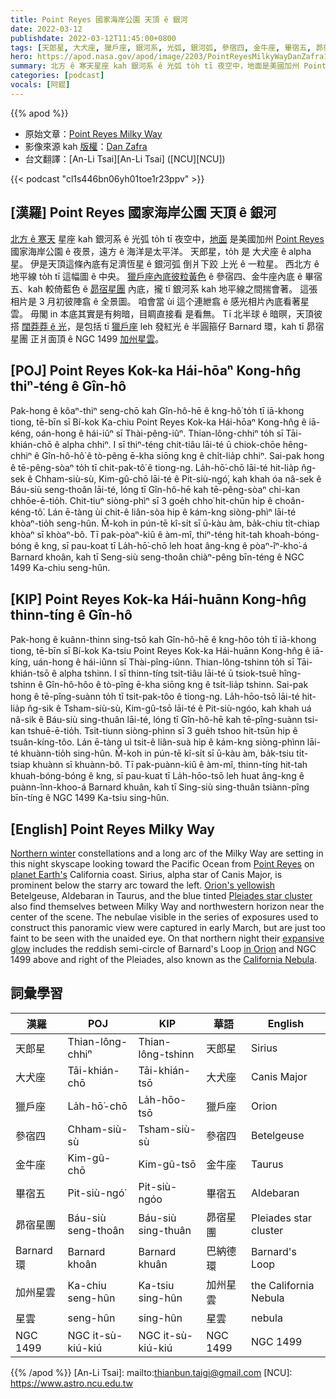 ```yaml
---
title: Point Reyes 國家海岸公園 天頂 ê 銀河
date: 2022-03-12
publishdate: 2022-03-12T11:45:00+0800
tags: [天郎星, 大犬座, 獵戶座, 銀河系, 光弧, 銀河弧, 參宿四, 金牛座, 畢宿五, 昴宿星團, Barnard 環, NGC 1499, 星雲]
hero: https://apod.nasa.gov/apod/image/2203/PointReyesMilkyWayDanZafra1024.jpg
summary: 北方 ê 寒天星座 kah 銀河系 ê 光弧 to̍h tī 夜空中，地面是美國加州 Point Reyes 國家海岸公園 ê 夜景，遠方 ê 海洋是太平洋。
categories: [podcast]
vocals: [阿錕]
---
```


{{% apod %}}

- 原始文章：[Point Reyes Milky Way](https://apod.nasa.gov/apod/ap220312.html)
- 影像來源 kah [版權][copyright]：[Dan Zafra](https://capturetheatlas.com/)
- 台文翻譯：[An-Li Tsai][An-Li Tsai] ([NCU][NCU])

{{< podcast "cl1s446bn06yh01toe1r23ppv" >}}

## [漢羅] Point Reyes 國家海岸公園 天頂 ê 銀河
[北方 ê 寒天][Northern winter] 星座 kah 銀河系 ê 光弧 to̍h tī 夜空中，[地面][planet Earth's] 是美國加州 [Point Reyes][Point Reyes] 國家海岸公園 ê 夜景，遠方 ê 海洋是太平洋。
天郎星，to̍h 是 大犬座 ê alpha 星。
伊是天頂這條內底有足濟恆星 ê 銀河弧 倒爿下跤 上光 ê 一粒星。
西北方 ê 地平線 to̍h tī 這幅圖 ê 中央。
[獵戶座內底彼粒黃色][Orion's yellowish] ê 參宿四、金牛座內底 ê 畢宿五、kah 較倚藍色 ê [昴宿星團][Pleiades star cluster t] 內底，攏 tī 銀河系 kah 地平線之間揣會著。
這張相片是 3 月初彼陣翕 ê 全景圖。
咱會當 ùi 這个連紲翕 ê 感光相片內底看著星雲。
毋閣 in 本底其實是有夠暗，目睭直接看 是看無。
Tī 北半球 ê 暗暝，天頂彼搭 [闊莽莽 ê 光][expansive glow]，是包括 tī [獵戶座][in Orion] leh 發紅光 ê 半圓箍仔 Barnard 環，kah tī 昴宿星團 正爿面頂 ê NGC 1499 [加州星雲][California Nebula]。

## [POJ] Point Reyes Kok-ka Hái-hōaⁿ Kong-hn̂g thiⁿ-téng ê Gîn-hô
Pak-hong ê kôaⁿ-thiⁿ seng-chō kah Gîn-hô-hē ê kng-hô͘ to̍h tī iā-khong tiong, tē-bīn sī Bí-kok Ka-chiu Point Reyes Kok-ka Hái-hōaⁿ Kong-hn̂g ê iā-kéng, oán-hong ê hái-iûⁿ sī Thài-pêng-iûⁿ.
Thian-lông-chhiⁿ to̍h sī Tāi-khián-chō ê alpha chhiⁿ.
I sī thiⁿ-téng chit-tiâu lāi-té ū chiok-chōe hêng-chhiⁿ ê Gîn-hô-hô͘ ê tò-pêng ē-kha siōng kng ê chi̍t-lia̍p chhiⁿ.
Sai-pak hong ê tē-pêng-sòaⁿ to̍h tī chit-pak-tô͘ ê tiong-ng.
La̍h-hō͘-chō lāi-té hit-lia̍p n̂g-sek ê Chham-siù-sù, Kim-gû-chō lāi-té ê Pit-siù-ngó͘, kah khah óa nâ-sek ê Báu-siù seng-thoân lāi-té, lóng tī Gîn-hô-hē kah tē-pêng-sòaⁿ chi-kan chhōe-ē-tio̍h.
Chit-tiuⁿ siòng-phìⁿ sī 3 goe̍h chho͘ hit-chūn hip ê choân-kéng-tô͘.
Lán ē-tàng ùi chit-ê liân-sòa hip ê kám-kng siòng-phìⁿ lāi-té khòaⁿ-tio̍h seng-hûn.
M̄-koh in pún-tē kî-si̍t sī ū-kàu àm, ba̍k-chiu ti̍t-chiap khòaⁿ sī khòaⁿ-bô.
Tī pak-pòaⁿ-kiû ê àm-mî, thiⁿ-téng hit-tah khoah-bóng-bóng ê kng, sī pau-koat tī La̍h-hō͘-chō leh hoat âng-kng ê pòaⁿ-îⁿ-kho͘-á Barnard khoân, kah tī Seng-siù seng-thoân chiàⁿ-pêng bīn-téng ê NGC 1499 Ka-chiu seng-hûn.


## [KIP] Point Reyes Kok-ka Hái-huānn Kong-hn̂g thinn-tíng ê Gîn-hô
Pak-hong ê kuânn-thinn sing-tsō kah Gîn-hô-hē ê kng-hôo to̍h tī iā-khong tiong, tē-bīn sī Bí-kok Ka-tsiu Point Reyes Kok-ka Hái-huānn Kong-hn̂g ê iā-kíng, uán-hong ê hái-iûnn sī Thài-pîng-iûnn.
Thian-lông-tshinn to̍h sī Tāi-khián-tsō ê alpha tshinn.
I sī thinn-tíng tsit-tiâu lāi-té ū tsiok-tsuē hîng-tshinn ê Gîn-hô-hôo ê tò-pîng ē-kha siōng kng ê tsi̍t-lia̍p tshinn.
Sai-pak hong ê tē-pîng-suànn to̍h tī tsit-pak-tôo ê tiong-ng.
La̍h-hōo-tsō lāi-té hit-lia̍p n̂g-sik ê Tsham-siù-sù, Kim-gû-tsō lāi-té ê Pit-siù-ngóo, kah khah uá nâ-sik ê Báu-siù sing-thuân lāi-té, lóng tī Gîn-hô-hē kah tē-pîng-suànn tsi-kan tshuē-ē-tio̍h.
Tsit-tiunn siòng-phìnn sī 3 gue̍h tshoo hit-tsūn hip ê tsuân-kíng-tôo.
Lán ē-tàng uì tsit-ê liân-suà hip ê kám-kng siòng-phìnn lāi-té khuànn-tio̍h sing-hûn.
M̄-koh in pún-tē kî-si̍t sī ū-kàu àm, ba̍k-tsiu ti̍t-tsiap khuànn sī khuànn-bô.
Tī pak-puànn-kiû ê àm-mî, thinn-tíng hit-tah khuah-bóng-bóng ê kng, sī pau-kuat tī La̍h-hōo-tsō leh huat âng-kng ê puànn-înn-khoo-á Barnard khuân, kah tī Sing-siù sing-thuân tsiànn-pîng bīn-tíng ê NGC 1499 Ka-tsiu sing-hûn.


## [English] Point Reyes Milky Way

[Northern winter][Northern winter] constellations and a long arc of the Milky Way are setting in this night skyscape looking toward the Pacific Ocean from [Point Reyes][Point Reyes] on [planet Earth's][planet Earth's] California coast.
Sirius, alpha star of Canis Major, is prominent below the starry arc toward the left.
[Orion's yellowish][Orion's yellowish] Betelgeuse, Aldebaran in Taurus, and the blue tinted [Pleiades star cluster][Pleiades star cluster e] also find themselves between Milky Way and northwestern horizon near the center of the scene.
The nebulae visible in the series of exposures used to construct this panoramic view were captured in early March, but are just too faint to be seen with the unaided eye.
On that northern night their [expansive glow][expansive glow] includes the reddish semi-circle of Barnard's Loop [in Orion][in Orion] and NGC 1499 above and right of the Pleiades, also known as the [California Nebula][California Nebula].

## 詞彙學習

|漢羅|POJ|KIP|華語|English|
|-|-|-|-|-|
|天郎星|Thian-lông-chhiⁿ|Thian-lông-tshinn|天郎星|Sirius|
|大犬座|Tāi-khián-chō|Tāi-khián-tsō|大犬座|Canis Major|
|獵戶座|La̍h-hō͘-chō|La̍h-hōo-tsō|獵戶座|Orion|
|參宿四|Chham-siù-sù|Tsham-siù-sù|參宿四|Betelgeuse|
|金牛座|Kim-gû-chō|Kim-gû-tsō|金牛座|Taurus|
|畢宿五|Pit-siù-ngó͘|Pit-siù-ngóo|畢宿五|Aldebaran|
|昴宿星團|Báu-siù seng-thoân|Báu-siù sing-thuân|昴宿星團|Pleiades star cluster|
|Barnard 環|Barnard khoân|Barnard khuân|巴納德環|Barnard's Loop|
|加州星雲|Ka-chiu seng-hûn|Ka-tsiu sing-hûn|加州星雲|the California Nebula|
|星雲|seng-hûn|sing-hûn|星雲|nebula|
|NGC 1499|NGC it-sù-kiú-kiú|NGC it-sù-kiú-kiú|NGC 1499|NGC 1499|

{{% /apod %}}
[An-Li Tsai]: mailto:thianbun.taigi@gmail.com
[NCU]: https://www.astro.ncu.edu.tw

[copyright]: https://apod.nasa.gov/apod/fap/lib/about_apod.html#srapply

[Northern winter]:https://apod.nasa.gov/apod/ap200307.html
[Point Reyes]:https://epod.usra.edu/blog/2014/12/point-reyes-national-seashore.html
[planet Earth's]:https://earthobservatory.nasa.gov/images/90398/where-tectonic-plates-go-for-a-swim
[Orion's yellowish]:https://apod.nasa.gov/apod/ap150326.html
[Pleiades star cluster e]:https://apod.nasa.gov/apod/ap211124.html
[Pleiades star cluster t]:https://apod.tw/daily/20211124/
[expansive glow]:https://apod.nasa.gov/apod/ap090411.html
[in Orion]:https://apod.nasa.gov/apod/ap190821.html
[California Nebula]:https://apod.nasa.gov/apod/ap190823.html
